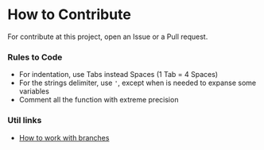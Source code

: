 # How to Contribute
For contribute at this project, open an Issue or a Pull request.

### Rules to Code

* For indentation, use Tabs instead Spaces (1 Tab = 4 Spaces)
* For the strings delimiter, use `'`, except when is needed to expanse some variables
* Comment all the function with extreme precision

### Util links

* [How to work with branches](https://www.robinwieruch.de/git-team-workflow)
